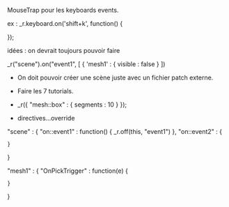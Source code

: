 MouseTrap pour les keyboards events.

ex : _r.keyboard.on('shift+k', function() {

});

idées : on devrait toujours pouvoir faire

_r("scene").on("event1", [ {
    'mesh1' : { visible : false }
])

- On doit pouvoir créer une scène juste avec un fichier patch externe.
- Faire les 7 tutorials.
- _r({ "mesh::box" : { segments : 10 } });

- directives...override

"scene" : {
    "on::event1" : function() {
        _r.off(this, "event1")
    },
    "on::event2" : {
        
    }
}

"mesh1" : {
    "OnPickTrigger" : function(e) {
        
    }
}